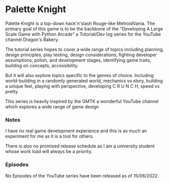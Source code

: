 # Palette Knight
Palette Knight is a top-down hack'n'slash Rouge-like MetroidVania. The primary goal of this game is to be
the backbone of the "Developing A Large Scale Game with Python Arcade" a Tutorial/Dev log series for the
YouTube channel Dragon's Bakery. 

The tutorial series hopes to cover a wide range of topics including planning, design principles, play testing, 
design considerations, fighting developer assumptions, polish, and development stages, identifying game traits,
building on concepts, accessibility.

But it will also explore topics specific to the genres of choice. Including world-building in a randomly generated 
world, mechanics vs story, building a unique feel, playing with perspective, developing C R U N C H, speed vs pretty.

This series is heavily inspired by the GMTK a wonderful YouTube channel which explores a wide range of game design 

### Notes
I have no real game development experience and this is as much an experiment for me as it is a tool for others.

There is also no promised release schedule as I am a university student whose work load will always be a priority.

### Episodes
No Episodes of the YouTube series have been released as of 15/06/2022.
